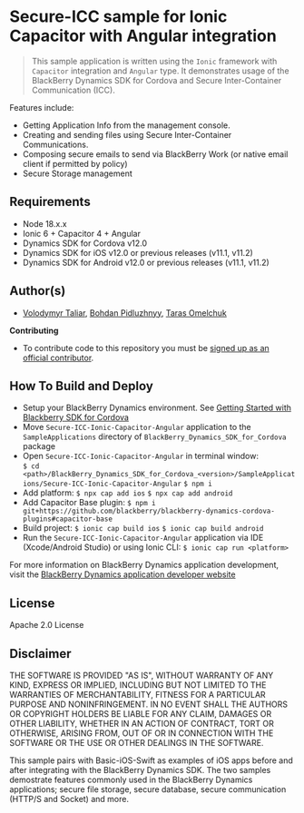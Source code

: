 # Secure-ICC sample for Ionic Capacitor with Angular integration

> This sample application is written using the `Ionic` framework with `Capacitor` integration and `Angular` type.
It demonstrates usage of the BlackBerry Dynamics SDK for Cordova and Secure Inter-Container Communication (ICC).

Features include:

* Getting Application Info from the management console.
* Creating and sending files using Secure Inter-Container Communications.
* Composing secure emails to send via BlackBerry Work (or native email client if permitted by policy)
* Secure Storage management

## Requirements
* Node 18.x.x
* Ionic 6 + Capacitor 4 + Angular
* Dynamics SDK for Cordova v12.0
* Dynamics SDK for iOS v12.0 or previous releases (v11.1, v11.2)
* Dynamics SDK for Android v12.0 or previous releases (v11.1, v11.2)

## Author(s)
* [Volodymyr Taliar](mailto:vtaliar@blackberry.com), [Bohdan Pidluzhnyy](mailto:bpidluzhnyy@blackberry.com), [Taras Omelchuk](mailto:tomelchuk@blackberry.com)

**Contributing**
*   To contribute code to this repository you must be
    [signed up as an official contributor](http://blackberry.github.com/howToContribute.html).

## How To Build and Deploy
* Setup your BlackBerry Dynamics environment. See [Getting Started with Blackberry SDK for Cordova](https://docs.blackberry.com/en/development-tools/blackberry-dynamics-sdk-cordova/latest)
* Move `Secure-ICC-Ionic-Capacitor-Angular` application to the `SampleApplications` directory of `BlackBerry_Dynamics_SDK_for_Cordova` package
* Open `Secure-ICC-Ionic-Capacitor-Angular` in terminal window:  
`$ cd <path>/BlackBerry_Dynamics_SDK_for_Cordova_<version>/SampleApplications/Secure-ICC-Ionic-Capacitor-Angular`
`$ npm i`
* Add platform:
`$ npx cap add ios`
`$ npx cap add android`
* Add Capacitor Base plugin:
`$ npm i git+https://github.com/blackberry/blackberry-dynamics-cordova-plugins#capacitor-base`
* Build project:
`$ ionic cap build ios`
`$ ionic cap build android`
* Run the `Secure-ICC-Ionic-Capacitor-Angular` application via IDE (Xcode/Android Studio) or using Ionic CLI:
`$ ionic cap run <platform>` 


For more information on BlackBerry Dynamics application development, visit the [BlackBerry Dynamics application developer website](https://developers.blackberry.com/dynamics)


## License

Apache 2.0 License


## Disclaimer

THE SOFTWARE IS PROVIDED "AS IS", WITHOUT WARRANTY OF ANY KIND, EXPRESS OR IMPLIED, INCLUDING BUT NOT LIMITED TO THE WARRANTIES OF MERCHANTABILITY, FITNESS FOR A PARTICULAR PURPOSE AND NONINFRINGEMENT. IN NO EVENT SHALL THE AUTHORS OR COPYRIGHT HOLDERS BE LIABLE FOR ANY CLAIM, DAMAGES OR OTHER LIABILITY, WHETHER IN AN ACTION OF CONTRACT, TORT OR OTHERWISE, ARISING FROM, OUT OF OR IN CONNECTION WITH THE SOFTWARE OR THE USE OR OTHER DEALINGS IN THE SOFTWARE.

This sample pairs with Basic-iOS-Swift as examples of iOS apps before and after integrating with the BlackBerry Dynamics SDK. The two samples demostrate features commonly used in the BlackBerry Dynamics applications; secure file storage, secure database, secure communication (HTTP/S and Socket) and more.
